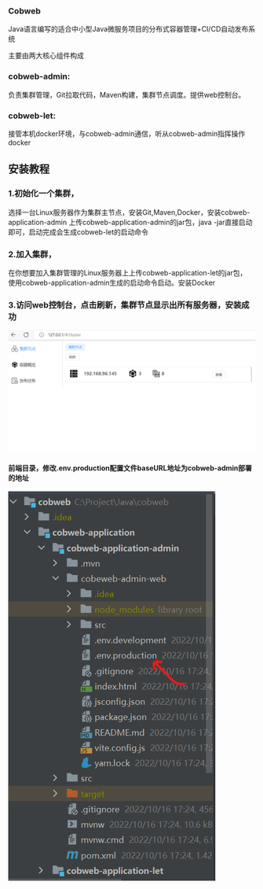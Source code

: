 ### Cobweb 
Java语言编写的适合中小型Java微服务项目的分布式容器管理+CI/CD自动发布系统

主要由两大核心组件构成

### cobweb-admin:
负责集群管理，Git拉取代码，Maven构建，集群节点调度。提供web控制台。

### cobweb-let:
接管本机docker环境，与cobweb-admin通信，听从cobweb-admin指挥操作docker

## 安装教程
### 1.初始化一个集群，
选择一台Linux服务器作为集群主节点，安装Git,Maven,Docker，安装cobweb-application-admin
上传cobweb-application-admin的jar包，java -jar直接启动即可，启动完成会生成cobweb-let的启动命令

### 2.加入集群，
在你想要加入集群管理的Linux服务器上上传cobweb-application-let的jar包，
使用cobweb-application-admin生成的启动命令启动。安装Docker

### 3.访问web控制台，点击刷新，集群节点显示出所有服务器，安装成功
![img.png](img.png)

#### 前端目录，修改.env.production配置文件baseURL地址为cobweb-admin部署的地址
![img_1.png](img_1.png)
